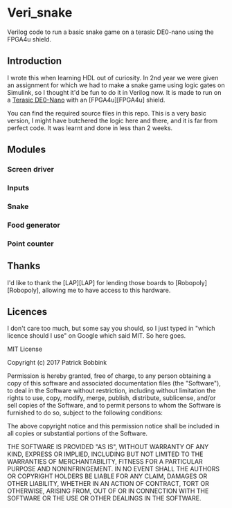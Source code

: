 # Veri_snake
Verilog code to run a basic snake game on a terasic DE0-nano using the FPGA4u shield.
## Introduction
I wrote this when learning HDL out of curiosity. In 2nd year we were given an assignment for which we had to make a snake game using logic gates on Simulink, so I thought it'd be fun to do it in Verilog now.
It is made to run on a [Terasic DE0-Nano][prismino] with an [FPGA4u][FPGA4u] shield.

You can find the required source files in this repo.
This is a very basic version, I might have butchered the logic here and there, and it is far from perfect code. It was learnt and done in less than 2 weeks.

## Modules

### Screen driver


### Inputs


### Snake



### Food generator


### Point counter








## Thanks
I'd like to thank the [LAP][LAP] for lending those boards to [Robopoly][Robopoly], allowing me to have access to this hardware.


## Licences
I don't care too much, but some say you should, so I just typed in "which licence should I use" on Google which said MIT. So here goes.

MIT License

Copyright (c) 2017 Patrick Bobbink

Permission is hereby granted, free of charge, to any person obtaining a copy of this software and associated documentation files (the "Software"), to deal in the Software without restriction, including without limitation the rights to use, copy, modify, merge, publish, distribute, sublicense, and/or sell copies of the Software, and to permit persons to whom the Software is furnished to do so, subject to the following conditions:

The above copyright notice and this permission notice shall be included in all copies or substantial portions of the Software.

THE SOFTWARE IS PROVIDED "AS IS", WITHOUT WARRANTY OF ANY KIND, EXPRESS OR IMPLIED, INCLUDING BUT NOT LIMITED TO THE WARRANTIES OF MERCHANTABILITY, FITNESS FOR A PARTICULAR PURPOSE AND NONINFRINGEMENT. IN NO EVENT SHALL THE AUTHORS OR COPYRIGHT HOLDERS BE LIABLE FOR ANY CLAIM, DAMAGES OR OTHER LIABILITY, WHETHER IN AN ACTION OF CONTRACT, TORT OR OTHERWISE, ARISING FROM, OUT OF OR IN CONNECTION WITH THE SOFTWARE OR THE USE OR OTHER DEALINGS IN THE SOFTWARE. 



[MS5611]: http://www.te.com/commerce/DocumentDelivery/DDEController?Action=srchrtrv&DocNm=MS5611-01BA03&DocType=Data+Sheet&DocLang=English "MS5611"
[MPU-9250]: http://www.invensense.com/mems/gyro/nineaxis.html "MPU-9250"
[MPU-9150]: http://www.invensense.com/mems/gyro/nineaxis.html "MPU-9150"
[TLV70033DDCR]: http://www.ti.com/product/tlv70033 "TLV70033DDCR"
[atmega32u4]: http://www.atmel.ch/Images/doc7766.pdf "ATmega16U4/32U4 datasheet"
[attiny4313]: http://www.atmel.com/images/doc8246.pdf "attiny4313 datasheet"
[PCA9306DP1-G]: http://www.nxp.com/products/interface_and_connectivity/i2c/i2c_voltage_level_translators/PCA9306DP1.html "PCA9306DP1-G"
[prismino]: https://github.com/Robopoly/PRismino "PRismino"
[multiwii]: http://www.multiwii.com/software "Multiwii"
